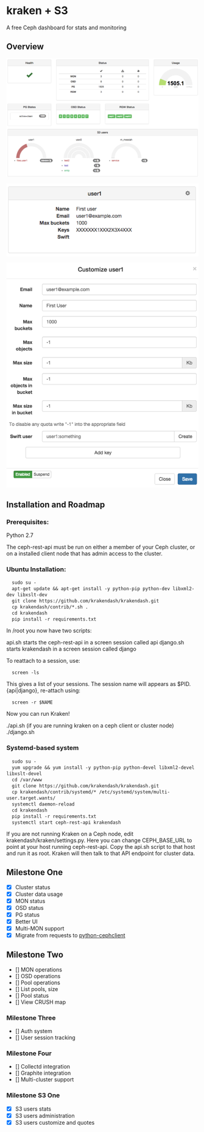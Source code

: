 # kraken + S3

A free Ceph dashboard for stats and monitoring


## Overview

![Status dashboard](/screenshots/status.png?raw=true "Status")

![User panel](/screenshots/users.png?raw=true "Users")

![User mod](/screenshots/user_mod.png?raw=true "User mod")

## Installation and Roadmap

### Prerequisites:

Python 2.7

The ceph-rest-api must be run on either a member of your Ceph cluster, or on a installed client node that has admin access to the cluster.


### Ubuntu Installation:

```
  sudo su -
  apt-get update && apt-get install -y python-pip python-dev libxml2-dev libxslt-dev
  git clone https://github.com/krakendash/krakendash.git
  cp krakendash/contrib/*.sh .
  cd krakendash
  pip install -r requirements.txt
```

In /root you now have two scripts: 

api.sh starts the ceph-rest-api in a screen session called api
django.sh starts krakendash in a screen session called django

To reattach to a session, use:
```
  screen -ls
```
This gives a list of your sessions. The session name will appears as $PID.{api|django}, re-attach using:
```
  screen -r $NAME
```


Now you can run Kraken!

./api.sh (if you are running kraken on a ceph client or cluster node)
./django.sh

### Systemd-based system

```
  sudo su -
  yum upgrade && yum install -y python-pip python-devel libxml2-devel libxslt-devel
  cd /var/www
  git clone https://github.com/krakendash/krakendash.git
  cp krakendash/contrib/systemd/* /etc/systemd/system/multi-user.target.wants/
  systemctl daemon-reload
  cd krakendash
  pip install -r requirements.txt
  systemctl start ceph-rest-api krakendash
```  
  
If you are not running Kraken on a Ceph node, edit krakendash/kraken/settings.py. Here you can change CEPH_BASE_URL to point at your host running ceph-rest-api. Copy the api.sh script to that host and run it as root. Kraken will then talk to that API endpoint for cluster data.

## Milestone One
- [x] Cluster status
- [x] Cluster data usage
- [x] MON status
- [x] OSD status
- [x] PG status
- [x] Better UI
- [x] Multi-MON support
- [x] Migrate from requests to [python-cephclient](https://github.com/dmsimard/python-cephclient/)

## Milestone Two
- [] MON operations
- [] OSD operations
- [] Pool operations
- [] List pools, size
- [] Pool status
- [] View CRUSH map

### Milestone Three
- [] Auth system
- [] User session tracking

### Milestone Four
- [] Collectd integration
- [] Graphite integration
- [] Multi-cluster support

### Milestone S3 One
- [x] S3 users stats
- [x] S3 users administration
- [x] S3 users customize and quotes
